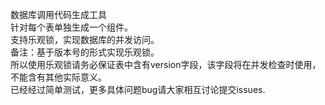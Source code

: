 数据库调用代码生成工具<br>
针对每个表单独生成一个组件。<br>
支持乐观锁，实现数据库的并发访问。<br>
备注：基于版本号的形式实现乐观锁。<br>
所以使用乐观锁请务必保证表中含有version字段，该字段将在并发检查时使用，不能含有其他实际意义。<br>
已经经过简单测试，更多具体问题bug请大家相互讨论提交issues.


